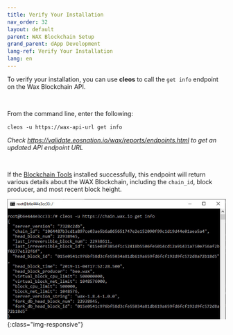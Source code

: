 ```yaml
---
title: Verify Your Installation
nav_order: 32
layout: default
parent: WAX Blockchain Setup
grand_parent: dApp Development
lang-ref: Verify Your Installation
lang: en
---
```


To verify your installation, you can use **cleos** to call the `get info` endpoint on the Wax Blockchain API. 
<p>&nbsp;</p>

From the command line, enter the following:

```shell
cleos -u https://wax-api-url get info
```
*Check https://validate.eosnation.io/wax/reports/endpoints.html to get an updated API endpoint URL*
<p>&nbsp;</p>

If the [Blockchain Tools](/docs/tools/blockchain_tools) installed successfully, this endpoint will return various details about the WAX Blockchain, including the `chain_id`, block producer, and most recent block height.

![](/img/dapp-development/docker-setup/docker_results.jpg){:class="img-responsive"}

